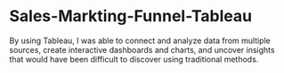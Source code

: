 # Sales-Markting-Funnel-Tableau

By using Tableau, I was able to connect and analyze data from multiple sources, create interactive dashboards and charts, and uncover insights that would have been difficult to discover using traditional methods.
